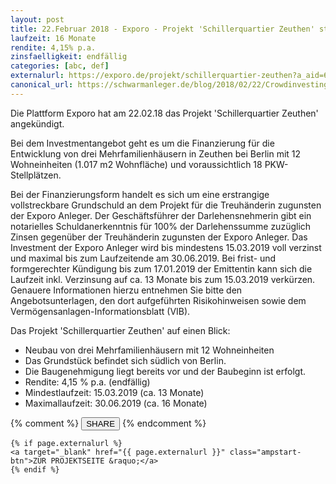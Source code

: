```yaml
---
layout: post
title: 22.Februar 2018 - Exporo - Projekt 'Schillerquartier Zeuthen' startet in Kürze
laufzeit: 16 Monate
rendite: 4,15% p.a.
zinsfaelligkeit: endfällig
categories: [abc, def]
externalurl: https://exporo.de/projekt/schillerquartier-zeuthen?a_aid=64268
canonical_url: https://schwarmanleger.de/blog/2018/02/22/Crowdinvesting-Exporo-schillerquartier-zeuthen.html
---
```


<p>Die Plattform Exporo hat am 22.02.18 das Projekt 'Schillerquartier Zeuthen' angekündigt.</p>

<p>Bei dem Investmentangebot geht es um die Finanzierung für die Entwicklung von drei Mehrfamilienhäusern in Zeuthen bei Berlin mit 12 Wohneinheiten (1.017 m2 Wohnfläche) und voraussichtlich 18 PKW-Stellplätzen.

Bei der Finanzierungsform handelt es sich um eine erstrangige vollstreckbare Grundschuld an dem Projekt für die Treuhänderin zugunsten der Exporo Anleger.
Der Geschäftsführer der Darlehensnehmerin gibt ein notarielles Schuldanerkenntnis für 100% der Darlehenssumme zuzüglich Zinsen gegenüber der Treuhänderin zugunsten der Exporo Anleger.
Das Investment der Exporo Anleger wird bis mindestens 15.03.2019 voll verzinst und maximal bis zum Laufzeitende am 30.06.2019. Bei frist- und formgerechter Kündigung bis zum 17.01.2019 der Emittentin kann sich die Laufzeit inkl. Verzinsung auf ca. 13 Monate bis zum 15.03.2019 verkürzen. 
Genauere Informationen hierzu entnehmen Sie bitte den Angebotsunterlagen, den dort aufgeführten Risikohinweisen sowie dem Vermögensanlagen-Informationsblatt (VIB).
</p>

<p>Das Projekt 'Schillerquartier Zeuthen' auf einen Blick:</p>
<ul>
    <li>Neubau von drei Mehrfamilienhäusern mit 12 Wohneinheiten</li>
    <li>Das Grundstück befindet sich südlich von Berlin.</li>
    <li>Die Baugenehmigung liegt bereits vor und der Baubeginn ist erfolgt.</li>
    <li>Rendite: 4,15 % p.a. (endfällig)</li>
	<li>Mindestlaufzeit: 15.03.2019 (ca. 13 Monate)</li>
	<li>Maximallaufzeit: 30.06.2019 (ca. 16 Monate)</li>
</ul>

<div class="blogbottom">
    {% comment %}
    <button>SHARE</button>
    {% endcomment %}

    {% if page.externalurl %}
    <a target="_blank" href="{{ page.externalurl }}" class="ampstart-btn">ZUR PROJEKTSEITE &raquo;</a>
    {% endif %}
    
</div>
